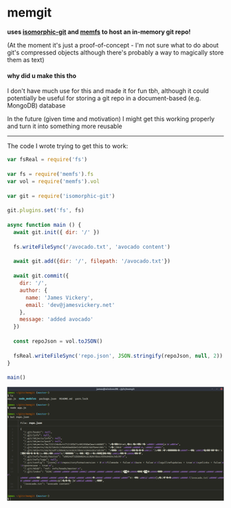 # memgit

__uses [isomorphic-git](https://github.com/isomorphic-git/isomorphic-git) and [memfs](https://github.com/streamich/memfs) to host an in-memory git repo!__

(At the moment it's just a proof-of-concept - I'm not sure what to do about git's compressed objects although there's probably a way to magically store them as text)

#### why did u make this tho

I don't have much use for this and made it for fun tbh, although it could potentially be useful for storing a git repo in a document-based (e.g. MongoDB) database

In the future (given time and motivation) I might get this working properly and turn it into something more reusable

---

The code I wrote trying to get this to work:

```js
var fsReal = require('fs')

var fs = require('memfs').fs
var vol = require('memfs').vol

var git = require('isomorphic-git')

git.plugins.set('fs', fs)

async function main () {
  await git.init({ dir: '/' })

  fs.writeFileSync('/avocado.txt', 'avocado content')

  await git.add({dir: '/', filepath: '/avocado.txt'})

  await git.commit({
    dir: '/',
    author: {
      name: 'James Vickery',
      email: 'dev@jamesvickery.net'
    },
    message: 'added avocado'
  })

  const repoJson = vol.toJSON()

  fsReal.writeFileSync('repo.json', JSON.stringify(repoJson, null, 2))
}

main()
```

![output](img/output.png)
